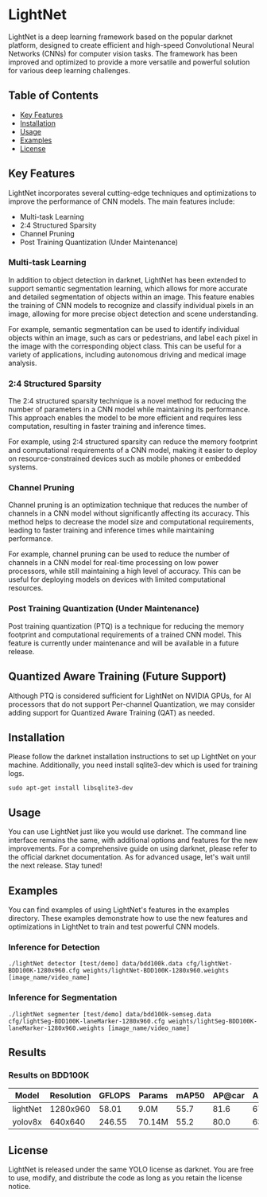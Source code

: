 # LightNet

LightNet is a deep learning framework based on the popular darknet platform, designed to create efficient and high-speed Convolutional Neural Networks (CNNs) for computer vision tasks. The framework has been improved and optimized to provide a more versatile and powerful solution for various deep learning challenges.

## Table of Contents

-   [Key Features](#key-features)
-   [Installation](#installation)
-   [Usage](#usage)
-   [Examples](#examples)
-   [License](#license)

## Key Features

LightNet incorporates several cutting-edge techniques and optimizations to improve the performance of CNN models. The main features include:

-   Multi-task Learning
-   2:4 Structured Sparsity
-   Channel Pruning
-   Post Training Quantization (Under Maintenance)

### Multi-task Learning

In addition to object detection in darknet, LightNet has been extended to support semantic segmentation learning, which allows for more accurate and detailed segmentation of objects within an image. This feature enables the training of CNN models to recognize and classify individual pixels in an image, allowing for more precise object detection and scene understanding.

For example, semantic segmentation can be used to identify individual objects within an image, such as cars or pedestrians, and label each pixel in the image with the corresponding object class. This can be useful for a variety of applications, including autonomous driving and medical image analysis.

### 2:4 Structured Sparsity

The 2:4 structured sparsity technique is a novel method for reducing the number of parameters in a CNN model while maintaining its performance. This approach enables the model to be more efficient and requires less computation, resulting in faster training and inference times.

For example, using 2:4 structured sparsity can reduce the memory footprint and computational requirements of a CNN model, making it easier to deploy on resource-constrained devices such as mobile phones or embedded systems.

### Channel Pruning

Channel pruning is an optimization technique that reduces the number of channels in a CNN model without significantly affecting its accuracy. This method helps to decrease the model size and computational requirements, leading to faster training and inference times while maintaining performance.

For example, channel pruning can be used to reduce the number of channels in a CNN model for real-time processing on low power processors, while still maintaining a high level of accuracy. This can be useful for deploying models on devices with limited computational resources.

### Post Training Quantization (Under Maintenance)

Post training quantization (PTQ) is a technique for reducing the memory footprint and computational requirements of a trained CNN model. This feature is currently under maintenance and will be available in a future release.

## Quantized Aware Training (Future Support)

Although PTQ is considered sufficient for LightNet on NVIDIA GPUs, for AI processors that do not support Per-channel Quantization, we may consider adding support for Quantized Aware Training (QAT) as needed.

## Installation

Please follow the darknet installation instructions to set up LightNet on your machine. Additionally, you need install sqlite3-dev which is used for training logs.

```
sudo apt-get install libsqlite3-dev
```

## Usage

You can use LightNet just like you would use darknet. The command line interface remains the same, with additional options and features for the new improvements. For a comprehensive guide on using darknet, please refer to the official darknet documentation.
As for advanced usage, let's wait until the next release. Stay tuned!


## Examples

You can find examples of using LightNet's features in the examples directory. These examples demonstrate how to use the new features and optimizations in LightNet to train and test powerful CNN models.

### Inference for Detection
```
./lightNet detector [test/demo] data/bdd100k.data cfg/lightNet-BDD100K-1280x960.cfg weights/lightNet-BDD100K-1280x960.weights [image_name/video_name]
```

### Inference for Segmentation
```
./lightNet segmenter [test/demo] data/bdd100k-semseg.data cfg/lightSeg-BDD100K-laneMarker-1280x960.cfg weights/lightSeg-BDD100K-laneMarker-1280x960.weights [image_name/video_name]
```
## Results

### Results on BDD100K

| Model | Resolution | GFLOPS | Params | mAP50 | AP@car| AP@person | cfg | weights |
|---|---|---|---|---|---|---|---|---|
| lightNet | 1280x960 | 58.01 | 9.0M | 55.7 | 81.6 | 67.0| [github](https://github.com/daniel89710/lightNet/blob/master/cfg/lightNet-BDD100K-1280x960.cfg) |[GoogleDrive](https://drive.google.com/file/d/1qTBQ0BkIYqcyu1BwC54_Z9T1_b702HKf/view?usp=sharing) |
| yolov8x | 640x640 | 246.55 | 70.14M | 55.2 | 80.0 | 63.2 | [github](https://github.com/daniel89710/lightNet/blob/master/cfg/yolov8x-BDD100K-640x640.cfg) | [GoogleDrive](https://drive.google.com/file/d/1hrHeugq0-mL6EtxUAi-rkfrzg6KwgCQQ/view?usp=sharing)|
 
 

## License

LightNet is released under the same YOLO license as darknet. You are free to use, modify, and distribute the code as long as you retain the license notice.
